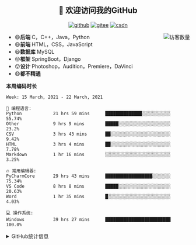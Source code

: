 <h2 align="center">👋 欢迎访问我的GitHub</h2>
<p align="center">
  <a href="https://github.com/eternidad33"><img src="https://img.shields.io/badge/GitHub-ff79c6" alt="github"></a>
  <a href="https://gitee.com/eternidad33"><img src="https://img.shields.io/badge/Gitee-fe7300" alt="gitee"></a>
  <a href="https://blog.csdn.net/qq_42907802"><img src="https://img.shields.io/badge/CSDN-cf000e" alt="csdn"></a>
</p>

<img align='right' src="https://profile-counter.glitch.me/eternidad33/count.svg" alt="访客数量"/>

- 😄**后端** C，C++，Java，Python
- 😃**前端** HTML，CSS，JavaScript
- 😆**数据库** MySQL
- 😝**框架** SpringBoot，Django
- 😛**设计** Photoshop，Audition，Premiere，DaVinci
- 😧**都不精通**

**本周编码时长**

<!--START_SECTION:waka-->
```text
Week: 15 March, 2021 - 22 March, 2021

💬 编程语言: 
Python            21 hrs 59 mins      ██████████████░░░░░░░░░░░   55.74% 
Other             9 hrs 9 mins        █████░░░░░░░░░░░░░░░░░░░░   23.2% 
CSV               3 hrs 43 mins       ██░░░░░░░░░░░░░░░░░░░░░░░   9.42% 
HTML              3 hrs 4 mins        ██░░░░░░░░░░░░░░░░░░░░░░░   7.78% 
Markdown          1 hr 16 mins        ░░░░░░░░░░░░░░░░░░░░░░░░░   3.25%

🔥 常用编辑器: 
PyCharmCore       29 hrs 43 mins      ██████████████████░░░░░░░   75.34% 
VS Code           8 hrs 8 mins        █████░░░░░░░░░░░░░░░░░░░░   20.63% 
Word              1 hr 35 mins        █░░░░░░░░░░░░░░░░░░░░░░░░   4.03%

💻 操作系统: 
Windows           39 hrs 27 mins      █████████████████████████   100.0%

```


<!--END_SECTION:waka-->




<details>
<summary>GitHub统计信息</summary>

<br/>

> 动态太少，不好意思展示
> 
> 下面的GitHub统计信息是来自于[github-readme-stats](https://github.com/anuraghazra/github-readme-stats)项目，里边有[中文文档](https://github.com/anuraghazra/github-readme-stats/blob/master/readme_cn.md)

<a href="https://github.com/eternidad33/eternidad33">
  <img align="center" src="https://github-readme-stats.anuraghazra1.vercel.app/api?username=eternidad33&show_icons=true" />
</a>
<br/>

---

*近期更新的仓库*

<a href="https://github.com/eternidad33/eternidad33">
  <img align="center" src="https://github-readme-stats.anuraghazra1.vercel.app/api/pin/?username=eternidad33&repo=eternidad33" />
</a>    
<a href="https://gitee.com/eternidad33/leetcode">
  <img align="center" src="https://github-readme-stats.anuraghazra1.vercel.app/api/pin/?username=eternidad33&repo=leetcode" />
</a>

<br/>

<br/>

[![eternidad33's contribution graph as a Game of Life](https://github4life.herokuapp.com/eternidad33.gif)](https://github4life.herokuapp.com/eternidad33)

</details>


